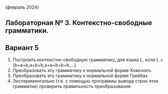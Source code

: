 (февраль 2024)
## Лабораторная Nº 3. Контекстно-свободные грамматики.
## Вариант 5
1) Построить контекстно-свободную грамматику, для языка L, если L = {b+a+b,a+b+b,a+a+b+b+b,...}.
2) Преобразовать эту грамматику к нормальной форме Хомского.
3) Преобразовать эту грамматику к нормальной форме Грейбах
4) Экспериментально (т.е. с помощью программы вывода строк этих грамматик) проверить правильность преобразования.
